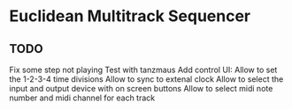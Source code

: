 # Euclidean Multitrack Sequencer

## TODO
Fix some step not playing
Test with tanzmaus
Add control UI:
	Allow to set the 1-2-3-4 time divisions
	Allow to sync to extenal clock
	Allow to select the input and output device with on screen buttons
	Allow to select midi note number and midi channel for each track

